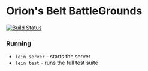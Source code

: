 # Orion's Belt BattleGrounds
[![Build Status](https://travis-ci.org/orionsbelt-battlegrounds/game.svg?branch=master)](https://travis-ci.org/orionsbelt-battlegrounds/game)

### Running

* `lein server` - starts the server
* `lein test` - runs the full test suite
